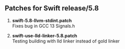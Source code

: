 ## Patches for Swift release/5.8

1. **swift-5.8-llvm-stdint.patch**  
   Fixes bug in GCC 13 Signals.h

2. **swift-use-lld-linker-5.8.patch**  
   Testing building with lld linker instead of gold linker
